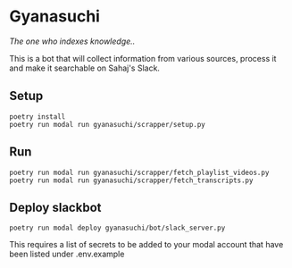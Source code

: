 # Gyanasuchi

_The one who indexes knowledge.._

This is a bot that will collect information from various sources, process it and make it searchable on Sahaj's Slack.

## Setup

```commandline
poetry install
poetry run modal run gyanasuchi/scrapper/setup.py
```

## Run

```commandline
poetry run modal run gyanasuchi/scrapper/fetch_playlist_videos.py
poetry run modal run gyanasuchi/scrapper/fetch_transcripts.py
```

## Deploy slackbot

```commandline
poetry run modal deploy gyanasuchi/bot/slack_server.py
```
This requires a list of secrets to be added to your modal account that have been listed under .env.example
